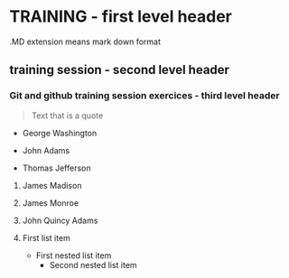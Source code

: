 # 
# TRAINING - first level header
.MD extension means mark down format
## training session - second level header
### Git and github training session exercices - third level header

> Text that is a quote

- George Washington
* John Adams
+ Thomas Jefferson

1. James Madison
2. James Monroe
3. John Quincy Adams

1. First list item
   - First nested list item
     - Second nested list item
